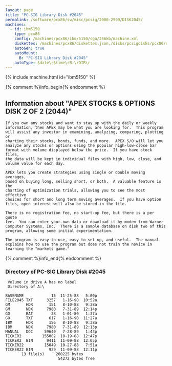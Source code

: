 ```yaml
---
layout: page
title: "PC-SIG Library Disk #2045"
permalink: /software/pcx86/sw/misc/pcsig/2000-2999/DISK2045/
machines:
  - id: ibm5150
    type: pcx86
    config: /machines/pcx86/ibm/5150/cga/256kb/machine.xml
    diskettes: /machines/pcx86/diskettes.json,/disks/pcsigdisks/pcx86/diskettes.json
    autoGen: true
    autoMount:
      B: "PC-SIG Library Disk #2045"
    autoType: $date\r$time\rB:\rDIR\r
---
```


{% include machine.html id="ibm5150" %}

{% comment %}info_begin{% endcomment %}

## Information about "APEX STOCKS & OPTIONS DISK 2 OF 2 (2044)"

    If you own any stocks and want to stay up with the daily or weekly
    information, then APEX may be what you are looking for.  This program
    will assist any investor in examining, analyzing, comparing, plotting or
    charting their stocks, bonds, funds, and more.  APEX S/O will let you
    analyze any stocks or options using the popular high-low-close bar
    format with volume displayed below the price.  If you have stock files,
    the data will be kept in individual files with high, low, close, and
    volume value for each day.
    
    APEX lets you create strategies using single or double moving averages,
    based on buying long, selling short, or both.  A valuable feature is the
    charting of optimization trials, allowing you to see the most effective
    choices for short and long term moving averages.  If you have option
    files, open interest will also be stored in the file.
    
    There is no registration fee, no start-up fee, but there is a per quote
    fee.  You can enter your own data or download it by modem from Warner
    Computer Systems, Inc.  There is a sample database on disk two of this
    program, allowing some initial experimentation.
    
    The program is easy to use, easy to set up, and useful.  The manual
    explains how to use the program but does not train the novice in
    learning the "markets game."
{% comment %}info_end{% endcomment %}


### Directory of PC-SIG Library Disk #2045

     Volume in drive A has no label
     Directory of A:\

    BASENAME            15  11-25-88   5:00p
    FILE2045 TXT      3257   1-16-90  10:52a
    GM       HDR       151   8-10-88   9:38a
    GM       NDX      7980   7-31-89  12:14p
    GO       BAT        38   1-01-80   1:37a
    GO       TXT       617   1-16-90  11:27a
    IBM      HDR       156   8-10-88   9:38a
    IBM      NDX      7980   7-31-89  12:13p
    MANUAL   DOC     59640   7-28-89   1:43p
    TICKER2         155002  10-19-88  12:47p
    TICKER2  BIN      9411  11-09-88  12:05p
    TICKER22         15049  10-27-88   7:51a
    TICKER22 BIN       929  11-09-88  12:11p
           13 file(s)     260225 bytes
                           54272 bytes free
